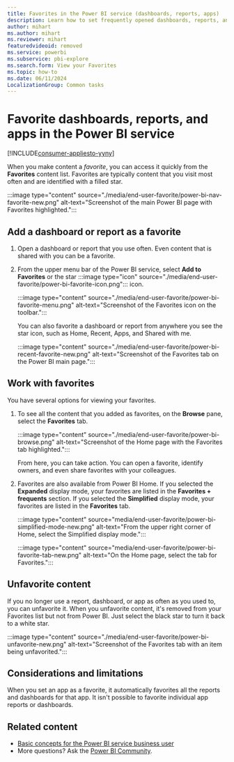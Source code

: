 ```yaml
---
title: Favorites in the Power BI service (dashboards, reports, apps)
description: Learn how to set frequently opened dashboards, reports, and apps as favorites in the Power BI service.
author: mihart
ms.author: mihart
ms.reviewer: mihart
featuredvideoid: removed
ms.service: powerbi
ms.subservice: pbi-explore
ms.search.form: View your Favorites
ms.topic: how-to
ms.date: 06/11/2024
LocalizationGroup: Common tasks
---
```


# Favorite dashboards, reports, and apps in the Power BI service

[!INCLUDE[consumer-appliesto-yyny](../includes/consumer-appliesto-yyny.md)]

When you make content a *favorite*, you can access it quickly from the **Favorites** content list. Favorites are typically content that you visit most often and are identified with a filled star.

   :::image type="content" source="./media/end-user-favorite/power-bi-nav-favorite-new.png" alt-text="Screenshot of the main Power BI page with Favorites highlighted.":::

## Add a dashboard or report as a favorite

1. Open a dashboard or report that you use often. Even content that is shared with you can be a favorite.

2. From the upper menu bar of the Power BI service, select **Add to Favorites** or the star :::image type="icon" source="./media/end-user-favorite/power-bi-favorite-icon.png"::: icon.

   :::image type="content" source="./media/end-user-favorite/power-bi-favorite-menu.png" alt-text="Screenshot of the Favorites icon on the toolbar.":::

   You can also favorite a dashboard or report from anywhere you see the star icon, such as Home, Recent, Apps, and Shared with me.

   :::image type="content" source="./media/end-user-favorite/power-bi-recent-favorite-new.png" alt-text="Screenshot of the Favorites tab on the Power BI main page.":::
   

## Work with favorites

You have several options for viewing your favorites.

1. To see all the content that you added as favorites, on the **Browse** pane, select the **Favorites** tab.

   :::image type="content" source="./media/end-user-favorite/power-bi-browse.png" alt-text="Screenshot of the Home page with the Favorites tab highlighted.":::

   From here, you can take action. You can open a favorite, identify owners, and even share favorites with your colleagues.

2. Favorites are also available from Power BI Home. If you selected the **Expanded** display mode, your favorites are listed in the **Favorites + frequents** section. If you selected the **Simplified** display mode, your favorites are listed in the **Favorites** tab.

   :::image type="content" source="media/end-user-favorite/power-bi-simplified-mode-new.png" alt-text="From the upper right corner of Home, select the Simplified display mode.":::

   :::image type="content" source="media/end-user-favorite/power-bi-favorite-tab-new.png" alt-text="On the Home page, select the tab for Favorites.":::

## Unfavorite content

If you no longer use a report, dashboard, or app as often as you used to, you can unfavorite it. When you unfavorite content, it's removed from your Favorites list but not from Power BI. Just select the black star to turn it back to a white star.

   :::image type="content" source="./media/end-user-favorite/power-bi-unfavorite-new.png" alt-text="Screenshot of the Favorites tab with an item being unfavorited.":::

## Considerations and limitations

When you set an app as a favorite, it automatically favorites all the reports and dashboards for that app. It isn't possible to favorite individual app reports or dashboards.

## Related content

- [Basic concepts for the Power BI service business user](end-user-basic-concepts.md)
- More questions? Ask the [Power BI Community](https://community.powerbi.com/).
